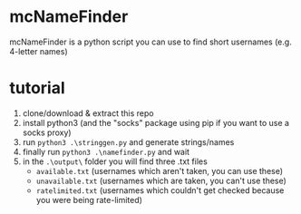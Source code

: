 # mcNameFinder
mcNameFinder is a python script you can use to find short usernames (e.g. 4-letter names)

# tutorial
1. clone/download & extract this repo
2. install python3 (and the "socks" package using pip if you want to use a socks proxy)
3. run ```python3 .\stringgen.py``` and generate strings/names
4. finally run ```python3 .\namefinder.py``` and wait
5. in the ```.\output\``` folder you will find three .txt files
   - ```available.txt``` (usernames which aren't taken, you can use these)
   - ```unavailable.txt``` (usernames which are taken, you can't use these)
   - ```ratelimited.txt``` (usernames which couldn't get checked because you were being rate-limited)
